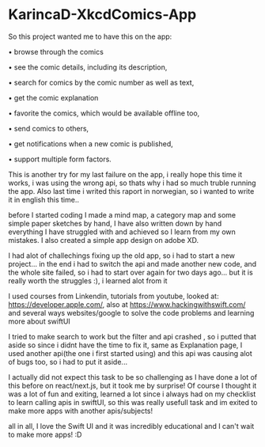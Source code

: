 # KarincaD-XkcdComics-App

So this project wanted me to have this on the app:

•	browse through the comics

•	see the comic details, including its description,

•	search for comics by the comic number as well as text,

•	get the comic explanation

•	favorite the comics, which would be available offline too,

•	send comics to others,

•	get notifications when a new comic is published,

•	support multiple form factors.

This is another try for my last failure on the app, i really hope this time it works, i was using the wrong api, so thats why i had so much truble running the app. Also last time i writed this raport in norwegian, so i wanted to write it in english this time..

before I started coding I made a mind map, a category map and some simple paper sketches by hand,
I have also written down by hand everything I have struggled with and achieved so I learn from my own mistakes.
I also created a simple app design on adobe XD.

I had alot of challechings fixing up the old app, so i had to start a new project... in the end i had to switch the api and made another new code, and the whole site failed, so i had to start over again for two days ago... but it is really worth the struggles :), i learned alot from it

I used courses from Linkendin, tutorials from youtube,
looked at: https://developer.apple.com/, also at https://www.hackingwithswift.com/ and several ways websites/google
to solve the code problems and learning more about swiftUI

I tried to make search to work but the filter and api crashed , so i putted that aside so since i didnt have the time to fix it, same as Explanation page, I used another api(the one i first started using) and this api was causing alot of bugs too, so i had to put it aside...

I actually did not expect this task to be so challenging as I have done a lot of this before
on react/next.js, but it took me by surprise! Of course I thought it was a lot of fun
and exiting, learned a lot since i always had on my checklist to learn calling apis in swiftUI, so this was really usefull task and im exited to make more apps with another apis/subjects!


all in all, I love the Swift UI and it was incredibly educational and I can't wait to make more apps! :D
